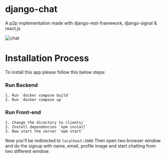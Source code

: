 # django-chat
A p2p implementation made with django-rest-framework, django-signal &amp; react.js

![chat](https://user-images.githubusercontent.com/30230336/147493438-86d86809-537b-4779-81e3-74881a54f038.gif)

# Installation Process
To install this app please follow this below steps:
### Run Backend
```
1. Run `docker compose build`
2. Run `docker compose up`
```
### Run Front-end
```
1. Change the directory to clients/
2. Install dependencies `npm install`
3. Now start the server `npm start`
```

Now you'll be redirected to `localhost:3000` Then open two browser window and do the signup with name, email, profile image and start chatting from two different window. 
